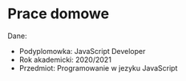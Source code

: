 # Prace domowe

Dane:

- Podyplomowka: JavaScript Developer
- Rok akademicki: 2020/2021
- Przedmiot: Programowanie w jezyku JavaScript
